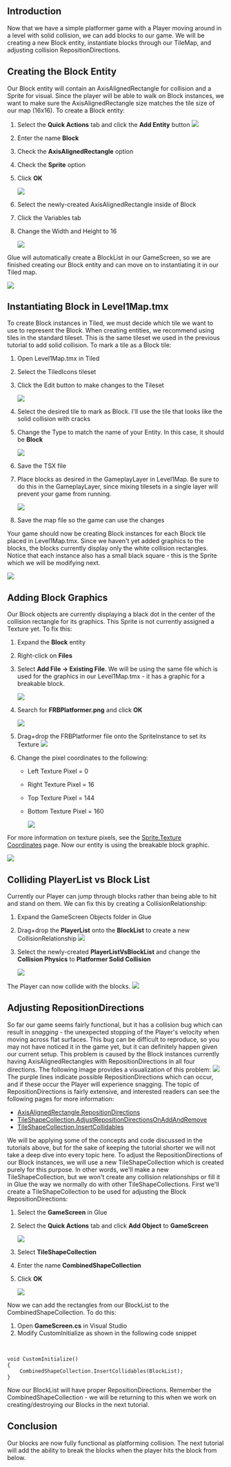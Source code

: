 ## Introduction

Now that we have a simple platformer game with a Player moving around in a level with solid collision, we can add blocks to our game. We will be creating a new Block entity, instantiate blocks through our TileMap, and adjusting collision RepositionDirections.

## Creating the Block Entity

Our Block entity will contain an AxisAlignedRectangle for collision and a Sprite for visual. Since the player will be able to walk on Block instances, we want to make sure the AxisAlignedRectangle size matches the tile size of our map (16x16). To create a Block entity:

1.  Select the **Quick Actions** tab and click the **Add Entity** button ![](/media/2021-04-img_606f2d6f3fbf8.png)

2.  Enter the name **Block**

3.  Check the **AxisAlignedRectangle** option

4.  Check the **Sprite** option

5.  Click **OK**

    ![](/media/2021-04-img_606f30fbc1cf2.png)

6.  Select the newly-created AxisAlignedRectangle inside of Block

7.  Click the Variables tab

8.  Change the Width and Height to 16

    ![](/media/2021-04-img_606f2eb69623b.png)

Glue will automatically create a BlockList in our GameScreen, so we are finished creating our Block entity and can move on to instantiating it in our Tiled map.

![](/media/2021-04-img_606f2e1c52250.png)

## Instantiating Block in Level1Map.tmx

To create Block instances in Tiled, we must decide which tile we want to use to represent the Block. When creating entities, we recommend using tiles in the standard tileset. This is the same tileset we used in the previous tutorial to add solid collision. To mark a tile as a Block tile:

1.  Open Level1Map.tmx in Tiled

2.  Select the TiledIcons tileset

3.  Click the Edit button to make changes to the Tileset

    ![](/media/2021-04-img_606f2f28b4eff.png)

4.  Select the desired tile to mark as Block. I'll use the tile that looks like the solid collision with cracks

5.  Change the Type to match the name of your Entity. In this case, it should be ****Block****

    ![](/media/2021-04-img_606f2f8aa3527.png)

6.  Save the TSX file

7.  Place blocks as desired in the GameplayLayer in Level1Map. Be sure to do this in the GameplayLayer, since mixing tilesets in a single layer will prevent your game from running.

    ![](/media/2021-04-img_606f3048dc1d4.png)

8.  Save the map file so the game can use the changes

Your game should now be creating Block instances for each Block tile placed in Level1Map.tmx. Since we haven't yet added graphics to the blocks, the blocks currently display only the white collision rectangles. Notice that each instance also has a small black square - this is the Sprite which we will be modifying next.

![](/media/2021-04-img_606f313e81b98.png)

## Adding Block Graphics

Our Block objects are currently displaying a black dot in the center of the collision rectangle for its graphics. This Sprite is not currently assigned a Texture yet. To fix this:

1.  Expand the **Block** entity

2.  Right-click on **Files**

3.  Select **Add File -\> Existing File**. We will be using the same file which is used for the graphics in our Level1Map.tmx - it has a graphic for a breakable block.

    ![](/media/2021-04-img_606f320957490.png)

4.  Search for **FRBPlatformer.png** and click **OK**

    ![](/media/2021-04-img_606f32708b584.png)

5.  Drag+drop the FRBPlatformer file onto the SpriteInstance to set its Texture [![](/media/2021-04-2021_April_08_100843.gif)](/media/2021-04-2021_April_08_100843.gif)

6.  Change the pixel coordinates to the following:
    -   Left Texture Pixel = 0

    -   Right Texture Pixel = 16

    -   Top Texture Pixel = 144

    -   Bottom Texture Pixel = 160

        ![](/media/2021-04-img_606f334622496.png)

For more information on texture pixels, see the [Sprite.Texture Coordinates](/documentation/api/flatredball/sprite/texture-coordinates.md) page. Now our entity is using the breakable block graphic.

![](/media/2021-04-img_606f337266e68.png)

## Colliding PlayerList vs Block List

Currently our Player can jump through blocks rather than being able to hit and stand on them. We can fix this by creating a CollisionRelationship:

1.  Expand the GameScreen Objects folder in Glue

2.  Drag+drop the **PlayerList** onto the **BlockList** to create a new CollisionRelationship [![](/media/2021-04-2021_April_08_100749.gif)](/media/2021-04-2021_April_08_100749.gif)

3.  Select the newly-created **PlayerListVsBlockList** and change the **Collision Physics** to ****Platformer Solid Collision****

    ![](/media/2021-04-img_606f34a321491.png)

The Player can now collide with the blocks. [![](/media/2021-04-2021_April_08_104753.gif)](/media/2021-04-2021_April_08_104753.gif)

## Adjusting RepositionDirections

So far our game seems fairly functional, but it has a collision bug which can result in *snagging* - the unexpected stopping of the Player's velocity when moving across flat surfaces. This bug can be difficult to reproduce, so you may not have noticed it in the game yet, but it can definitely happen given our current setup. This problem is caused by the Block instances currently having AxisAlignedRectangles with RepositionDirections in all four directions. The following image provides a visualization of this problem: ![](/media/2021-04-img_606f1937e27db.png) The purple lines indicate possible RepositionDirections which can occur, and if these occur the Player will experience snagging. The topic of RepositionDirections is fairly extensive, and interested readers can see the following pages for more information:

-   [AxisAlignedRectangle.RepositionDirections](/documentation/api/flatredball/math/geometry/axisalignedrectangle/repositiondirections.md)
-   [TileShapeCollection.AdjustRepositionDirectionsOnAddAndRemove](/documentation/tools/tiled-plugin/glue-gluevault-component-pages-tile-graphics-plugin-tileshapecollection/adjustrepositiondirectionsonaddandremove.md)
-   [TileShapeCollection.InsertCollidables](/documentation/tools/tiled-plugin/glue-gluevault-component-pages-tile-graphics-plugin-tileshapecollection/insertcollidables.md)

We will be applying some of the concepts and code discussed in the tutorials above, but for the sake of keeping the tutorial shorter we will not take a deep dive into every topic here. To adjust the RepositionDirections of our Block instances, we will use a new TileShapeCollection which is created purely for this purpose. In other words, we'll make a new TileShapeCollection, but we won't create any collision relationships or fill it in Glue the way we normally do with other TileShapeCollections. First we'll create a TileShapeCollection to be used for adjusting the Block RepositionDirections:

1.  Select the **GameScreen** in Glue

2.  Select the **Quick Actions** tab and click **Add Object** to **GameScreen**

    ![](/media/2021-04-img_606f44711e9d1.png)

3.  Select **TileShapeCollection**

4.  Enter the name **CombinedShapeCollection**

5.  Click ****OK****

    ![](/media/2021-04-img_606f44e4ef010.png)

Now we can add the rectangles from our BlockList to the CombinedShapeCollection. To do this:

1.  Open **GameScreen.cs** in Visual Studio
2.  Modify CustomInitialize as shown in the following code snippet

&nbsp;

    void CustomInitialize()
    {
        CombinedShapeCollection.InsertCollidables(BlockList);
    }

Now our BlockList will have proper RepositionDirections. Remember the CombinedShapeCollection - we will be returning to this when we work on creating/destroying our Blocks in the next tutorial.

## Conclusion

Our blocks are now fully functional as platforming collision. The next tutorial will add the ability to break the blocks when the player hits the block from below.
